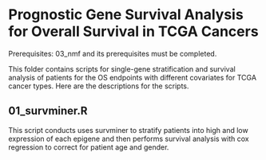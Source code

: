 # Prognostic Gene Survival Analysis for Overall Survival in TCGA Cancers

Prerequisites: 03_nmf and its prerequisites must be completed.

This folder contains scripts for single-gene stratification and survival analysis of patients for the OS endpoints with different covariates for TCGA cancer types. Here are the descriptions for the scripts.


## 01_survminer.R

This script conducts uses survminer to stratify patients into high and low expression of each epigene and then performs survival analysis with cox regression to correct for patient age and gender.

